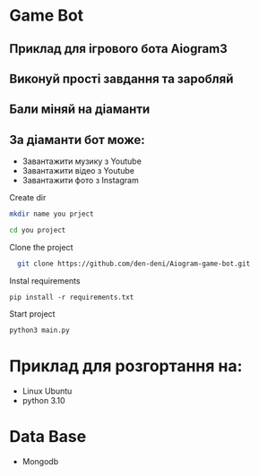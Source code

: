 # Game Bot
## Приклад для ігрового бота Aiogram3  
## Виконуй прості завдання та заробляй
## Бали міняй на діаманти
## За діаманти бот може:
*  Завантажити музику з Youtube
*  Завантажити відео з  Youtube
*  Завантажити фото з Instagram

Create dir
~~~bash
mkdir name you prject
~~~
~~~bash  
cd you project
~~~

Clone the project  

~~~bash  
  git clone https://github.com/den-deni/Aiogram-game-bot.git
~~~

Instal requirements
~~~pip
pip install -r requirements.txt
~~~ 



Start project
~~~python
python3 main.py
~~~ 

# Приклад для розгортання на:
* Linux Ubuntu
* python 3.10

# Data Base
* Mongodb